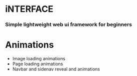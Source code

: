 # iNTERFACE

### Simple lightweight web ui framework for beginners

# Animations
* Image loading animations
* Page loading animations
* Navbar and sidenav reveal and animations
